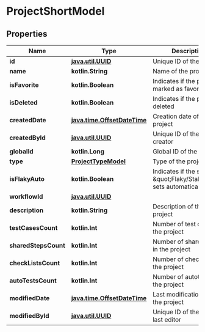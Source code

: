 
# ProjectShortModel

## Properties
| Name | Type | Description | Notes |
| ------------ | ------------- | ------------- | ------------- |
| **id** | [**java.util.UUID**](java.util.UUID.md) | Unique ID of the project |  |
| **name** | **kotlin.String** | Name of the project |  |
| **isFavorite** | **kotlin.Boolean** | Indicates if the project is marked as favorite |  |
| **isDeleted** | **kotlin.Boolean** | Indicates if the project is deleted |  |
| **createdDate** | [**java.time.OffsetDateTime**](java.time.OffsetDateTime.md) | Creation date of the project |  |
| **createdById** | [**java.util.UUID**](java.util.UUID.md) | Unique ID of the project creator |  |
| **globalId** | **kotlin.Long** | Global ID of the project |  |
| **type** | [**ProjectTypeModel**](ProjectTypeModel.md) | Type of the project |  |
| **isFlakyAuto** | **kotlin.Boolean** | Indicates if the status \&quot;Flaky/Stable\&quot; sets automatically |  |
| **workflowId** | [**java.util.UUID**](java.util.UUID.md) |  |  |
| **description** | **kotlin.String** | Description of the project |  [optional] |
| **testCasesCount** | **kotlin.Int** | Number of test cases in the project |  [optional] |
| **sharedStepsCount** | **kotlin.Int** | Number of shared steps in the project |  [optional] |
| **checkListsCount** | **kotlin.Int** | Number of checklists in the project |  [optional] |
| **autoTestsCount** | **kotlin.Int** | Number of autotests in the project |  [optional] |
| **modifiedDate** | [**java.time.OffsetDateTime**](java.time.OffsetDateTime.md) | Last modification date of the project |  [optional] |
| **modifiedById** | [**java.util.UUID**](java.util.UUID.md) | Unique ID of the project last editor |  [optional] |



